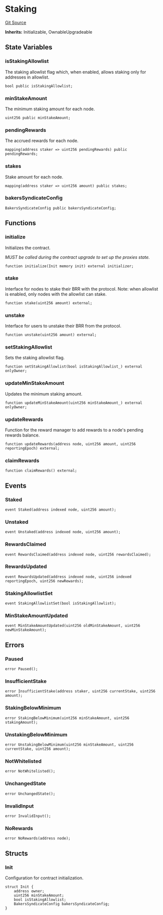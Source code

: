 # Staking
[Git Source](https://github.com/WalletConnect/contracts/blob/67de895b15d7488b46908a69f0cb045943c5c770/src/Staking.sol)

**Inherits:**
Initializable, OwnableUpgradeable


## State Variables
### isStakingAllowlist
The staking allowlist flag which, when enabled, allows staking only for addresses in allowlist.


```solidity
bool public isStakingAllowlist;
```


### minStakeAmount
The minimum staking amount for each node.


```solidity
uint256 public minStakeAmount;
```


### pendingRewards
The accrued rewards for each node.


```solidity
mapping(address staker => uint256 pendingRewards) public pendingRewards;
```


### stakes
Stake amount for each node.


```solidity
mapping(address staker => uint256 amount) public stakes;
```


### bakersSyndicateConfig

```solidity
BakersSyndicateConfig public bakersSyndicateConfig;
```


## Functions
### initialize

Initializes the contract.

*MUST be called during the contract upgrade to set up the proxies state.*


```solidity
function initialize(Init memory init) external initializer;
```

### stake

Interface for nodes to stake their BRR with the protocol. Note: when allowlist is enabled, only nodes
with the allowlist can stake.


```solidity
function stake(uint256 amount) external;
```

### unstake

Interface for users to unstake their BRR from the protocol.


```solidity
function unstake(uint256 amount) external;
```

### setStakingAllowlist

Sets the staking allowlist flag.


```solidity
function setStakingAllowlist(bool isStakingAllowlist_) external onlyOwner;
```

### updateMinStakeAmount

Updates the minimum staking amount.


```solidity
function updateMinStakeAmount(uint256 minStakeAmount_) external onlyOwner;
```

### updateRewards

Function for the reward manager to add rewards to a node's pending rewards balance.


```solidity
function updateRewards(address node, uint256 amount, uint256 reportingEpoch) external;
```

### claimRewards


```solidity
function claimRewards() external;
```

## Events
### Staked

```solidity
event Staked(address indexed node, uint256 amount);
```

### Unstaked

```solidity
event Unstaked(address indexed node, uint256 amount);
```

### RewardsClaimed

```solidity
event RewardsClaimed(address indexed node, uint256 rewardsClaimed);
```

### RewardsUpdated

```solidity
event RewardsUpdated(address indexed node, uint256 indexed reportingEpoch, uint256 newRewards);
```

### StakingAllowlistSet

```solidity
event StakingAllowlistSet(bool isStakingAllowlist);
```

### MinStakeAmountUpdated

```solidity
event MinStakeAmountUpdated(uint256 oldMinStakeAmount, uint256 newMinStakeAmount);
```

## Errors
### Paused

```solidity
error Paused();
```

### InsufficientStake

```solidity
error InsufficientStake(address staker, uint256 currentStake, uint256 amount);
```

### StakingBelowMinimum

```solidity
error StakingBelowMinimum(uint256 minStakeAmount, uint256 stakingAmount);
```

### UnstakingBelowMinimum

```solidity
error UnstakingBelowMinimum(uint256 minStakeAmount, uint256 currentStake, uint256 amount);
```

### NotWhitelisted

```solidity
error NotWhitelisted();
```

### UnchangedState

```solidity
error UnchangedState();
```

### InvalidInput

```solidity
error InvalidInput();
```

### NoRewards

```solidity
error NoRewards(address node);
```

## Structs
### Init
Configuration for contract initialization.


```solidity
struct Init {
    address owner;
    uint256 minStakeAmount;
    bool isStakingAllowlist;
    BakersSyndicateConfig bakersSyndicateConfig;
}
```

